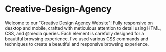 # Creative-Design-Agency
Welcome to our "Creative Design Agency Website"! Fully responsive on desktop and mobile, crafted with meticulous attention to detail using HTML, CSS, and @media queries. Each element is carefully designed for a beautiful browsing experience. I've used various CSS commands and techniques to create a beautiful and responsive browsing experience. 
